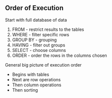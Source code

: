
## Order of Execution

Start with full database of data

1. FROM - restrict results to the tables
2. WHERE - filter specific rows
3. GROUP BY - grouping
4. HAVING - filter out groups
5. SELECT - choose columns
6. ORDER - order the rows in the columns chosen

General big picture of execution order
- Begins with tables
- Next are row operations
- Then column operations
- Then sorting
